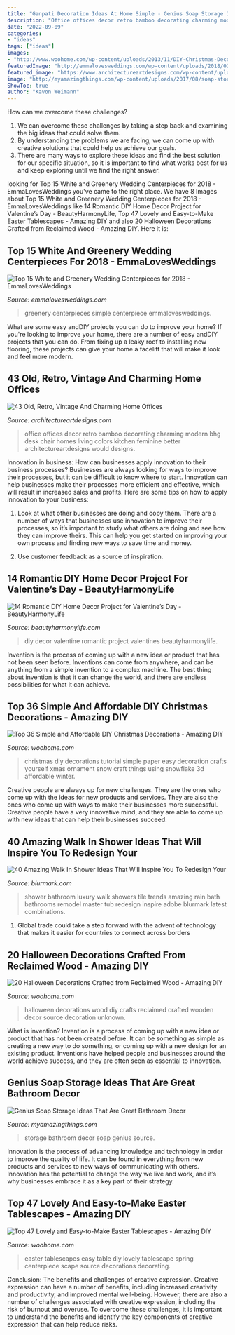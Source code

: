 ```yaml
---
title: "Ganpati Decoration Ideas At Home Simple - Genius Soap Storage Ideas That Are Great Bathroom Decor"
description: "Office offices decor retro bamboo decorating charming modern bhg desk chair homes living colors kitchen feminine better architectureartdesigns would designs"
date: "2022-09-09"
categories:
- "ideas"
tags: ["ideas"]
images:
- "http://www.woohome.com/wp-content/uploads/2013/11/DIY-Christmas-Decorations-38.jpg"
featuredImage: "http://emmalovesweddings.com/wp-content/uploads/2018/02/simple-chic-greenery-wedding-centerpiece-ideas-with-wooden-box.jpg"
featured_image: "https://www.architectureartdesigns.com/wp-content/uploads/2013/04/ArchitectureArtDesigns-11103.jpg"
image: "http://myamazingthings.com/wp-content/uploads/2017/08/soap-storage-ideas-2.jpg"
ShowToc: true
author: "Kavon Weimann"
---
```



How can we overcome these challenges?
1. We can overcome these challenges by taking a step back and examining the big ideas that could solve them.
2. By understanding the problems we are facing, we can come up with creative solutions that could help us achieve our goals.
3. There are many ways to explore these ideas and find the best solution for our specific situation, so it is important to find what works best for us and keep exploring until we find the right answer.

	

		
looking for Top 15 White and Greenery Wedding Centerpieces for 2018 - EmmaLovesWeddings you've came to the right place. We have 8 Images about Top 15 White and Greenery Wedding Centerpieces for 2018 - EmmaLovesWeddings like 14 Romantic DIY Home Decor Project for Valentine’s Day - BeautyHarmonyLife, Top 47 Lovely and Easy-to-Make Easter Tablescapes - Amazing DIY and also 20 Halloween Decorations Crafted from Reclaimed Wood - Amazing DIY. Here it is:
		
    
## Top 15 White And Greenery Wedding Centerpieces For 2018 - EmmaLovesWeddings

<img loading=lazy src="http://emmalovesweddings.com/wp-content/uploads/2018/02/simple-chic-greenery-wedding-centerpiece-ideas-with-wooden-box.jpg" onerror="this.onerror=null;this.src='https://tse1.mm.bing.net/th?id=OIP.DMB9sibirMa9XCXLeq-KtAHaLH&amp;pid=15.1';" alt="Top 15 White and Greenery Wedding Centerpieces for 2018 - EmmaLovesWeddings">

_Source: emmalovesweddings.com_

>greenery centerpieces simple centerpiece emmalovesweddings. 

	

What are some easy andDIY projects you can do to improve your home?
If you're looking to improve your home, there are a number of easy andDIY projects that you can do. From fixing up a leaky roof to installing new flooring, these projects can give your home a facelift that will make it look and feel more modern.

    
## 43 Old, Retro, Vintage And Charming Home Offices

<img loading=lazy src="https://www.architectureartdesigns.com/wp-content/uploads/2013/04/ArchitectureArtDesigns-11103.jpg" onerror="this.onerror=null;this.src='https://tse1.mm.bing.net/th?id=OIP.gAI8ldAWTrQD5h1trN4QuwHaJ3&amp;pid=15.1';" alt="43 Old, Retro, Vintage And Charming Home Offices">

_Source: architectureartdesigns.com_

>office offices decor retro bamboo decorating charming modern bhg desk chair homes living colors kitchen feminine better architectureartdesigns would designs. 

	

Innovation in business: How can businesses apply innovation to their business processes?
Businesses are always looking for ways to improve their processes, but it can be difficult to know where to start. Innovation can help businesses make their processes more efficient and effective, which will result in increased sales and profits. Here are some tips on how to apply innovation to your business: 
1. Look at what other businesses are doing and copy them. There are a number of ways that businesses use innovation to improve their processes, so it’s important to study what others are doing and see how they can improve theirs. This can help you get started on improving your own process and finding new ways to save time and money. 

2. Use customer feedback as a source of inspiration.

    
## 14 Romantic DIY Home Decor Project For Valentine’s Day - BeautyHarmonyLife

<img loading=lazy src="https://beautyharmonylife.com/wp-content/uploads/2014/01/IMG_2010-b-800x1200.jpg" onerror="this.onerror=null;this.src='https://tse3.mm.bing.net/th?id=OIP.HB45oKSxRflUs_nmZKVJuQHaLH&amp;pid=15.1';" alt="14 Romantic DIY Home Decor Project for Valentine’s Day - BeautyHarmonyLife">

_Source: beautyharmonylife.com_

>diy decor valentine romantic project valentines beautyharmonylife. 

	

Invention is the process of coming up with a new idea or product that has not been seen before. Inventions can come from anywhere, and can be anything from a simple invention to a complex machine. The best thing about invention is that it can change the world, and there are endless possibilities for what it can achieve.

    
## Top 36 Simple And Affordable DIY Christmas Decorations - Amazing DIY

<img loading=lazy src="http://www.woohome.com/wp-content/uploads/2013/11/DIY-Christmas-Decorations-38.jpg" onerror="this.onerror=null;this.src='https://tse4.mm.bing.net/th?id=OIP.ZgOFho3bb8OBiArwVZE0WwHaKb&amp;pid=15.1';" alt="Top 36 Simple and Affordable DIY Christmas Decorations - Amazing DIY">

_Source: woohome.com_

>christmas diy decorations tutorial simple paper easy decoration crafts yourself xmas ornament snow craft things using snowflake 3d affordable winter. 

	

Creative people are always up for new challenges. They are the ones who come up with the ideas for new products and services. They are also the ones who come up with ways to make their businesses more successful. Creative people have a very innovative mind, and they are able to come up with new ideas that can help their businesses succeed.

    
## 40 Amazing Walk In Shower Ideas That Will Inspire You To Redesign Your

<img loading=lazy src="https://www.blurmark.com/wp-content/uploads/2017/02/Walk-in-Shower-Design-3.jpg" onerror="this.onerror=null;this.src='https://tse2.mm.bing.net/th?id=OIP.T4YTqyjmtZLN_eAuv3RDyAHaJ4&amp;pid=15.1';" alt="40 Amazing Walk In Shower Ideas That Will Inspire You To Redesign Your">

_Source: blurmark.com_

>shower bathroom luxury walk showers tile trends amazing rain bath bathrooms remodel master tub redesign inspire adobe blurmark latest combinations. 

	

1. Global trade could take a step forward with the advent of technology that makes it easier for countries to connect across borders 

    
## 20 Halloween Decorations Crafted From Reclaimed Wood - Amazing DIY

<img loading=lazy src="http://www.woohome.com/wp-content/uploads/2016/08/halloween-decorations-made-out-of-recycled-wood-8.jpg" onerror="this.onerror=null;this.src='https://tse4.mm.bing.net/th?id=OIP.mBqf2AK__ylviS7VQT-EYwHaNK&amp;pid=15.1';" alt="20 Halloween Decorations Crafted from Reclaimed Wood - Amazing DIY">

_Source: woohome.com_

>halloween decorations wood diy crafts reclaimed crafted wooden decor source decoration unknown. 

	

What is invention?
Invention is a process of coming up with a new idea or product that has not been created before. It can be something as simple as creating a new way to do something, or coming up with a new design for an existing product. Inventions have helped people and businesses around the world achieve success, and they are often seen as essential to innovation.

    
## Genius Soap Storage Ideas That Are Great Bathroom Decor

<img loading=lazy src="http://myamazingthings.com/wp-content/uploads/2017/08/soap-storage-ideas-2.jpg" onerror="this.onerror=null;this.src='https://tse1.mm.bing.net/th?id=OIP.RDDyhPPz6T8RcvH3QWLNuAHaLG&amp;pid=15.1';" alt="Genius Soap Storage Ideas That Are Great Bathroom Decor">

_Source: myamazingthings.com_

>storage bathroom decor soap genius source. 

	

Innovation is the process of advancing knowledge and technology in order to improve the quality of life. It can be found in everything from new products and services to new ways of communicating with others. Innovation has the potential to change the way we live and work, and it’s why businesses embrace it as a key part of their strategy.

    
## Top 47 Lovely And Easy-to-Make Easter Tablescapes - Amazing DIY

<img loading=lazy src="http://www.woohome.com/wp-content/uploads/2016/02/tablescapes-for-easter-09.jpg" onerror="this.onerror=null;this.src='https://tse3.mm.bing.net/th?id=OIP.UD3yFmKND7j-Pc8wAVdu6AHaK3&amp;pid=15.1';" alt="Top 47 Lovely and Easy-to-Make Easter Tablescapes - Amazing DIY">

_Source: woohome.com_

>easter tablescapes easy table diy lovely tablescape spring centerpiece scape source decorations decorating. 

	

Conclusion: The benefits and challenges of creative expression.
Creative expression can have a number of benefits, including increased creativity and productivity, and improved mental well-being. However, there are also a number of challenges associated with creative expression, including the risk of burnout and overuse. To overcome these challenges, it is important to understand the benefits and identify the key components of creative expression that can help reduce risks.

